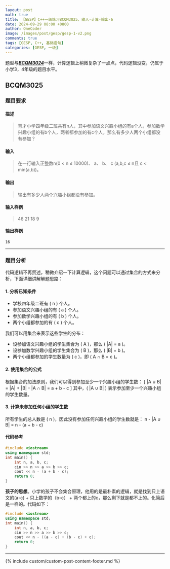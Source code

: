 ```yaml
---
layout: post
math: true
title: 【GESP】C++一级练习BCQM3025，输入-计算-输出-6
date: 2024-09-29 08:00 +0800
author: OneCoder
image: /images/post/gesp/gesp-1-v2.png
comments: true
tags: [GESP, C++, 基础语句]
categories: [GESP, 一级]
---
```

题型与[***BCQM3024***](https://www.coderli.com/gesp-1-bcqm3024/)一样，计算逻辑上稍微复杂了一点点，代码逻辑没变，仍属于小学3，4年级的题目水平。

<!--more-->

## BCQM3025

### 题目要求

#### 描述

>育才小学四年级二班共有n人，其中参加语文兴趣小组的有a个人，参加数学兴趣小组的有b个人，两者都参加的有c个人，那么有多少人两个小组都没有参加？

#### 输入

>在一行输入正整数n(0 < n ≤ 10000)、 a、 b、 c (a,b,c ≤ n且 c < min(a,b))。

#### 输出

>输出有多少人两个兴趣小组都没有参加。

#### 输入样例

>46 21 18 9

#### 输出样例

```console
16
```

---

### 题目分析

代码逻辑不再赘述，稍微介绍一下计算逻辑，这个问题可以通过集合的方式来分析，下面详细讲解解题思路：

#### 1. 分析已知条件

- 学校四年级二班有 \( n \) 个人。
- 参加语文兴趣小组的有 \( a \) 个人。
- 参加数学兴趣小组的有 \( b \) 个人。
- 两个小组都参加的有 \( c \) 个人。

我们可以用集合来表示这些学生的分布：

- 设参加语文兴趣小组的学生集合为 \( A \)，那么 \( \|A\| = a \)。
- 设参加数学兴趣小组的学生集合为 \( B \)，那么 \( \|B\| = b \)。
- 两个小组都参加的学生数量为 \( c \)，即 \( A $\cap$ B = c \)。

#### 2. 使用集合的公式

根据集合的加法原则，我们可以得到参加至少一个兴趣小组的学生数：
\[
\|A $\cup$ B\| = \|A\| + \|B\| - \|A $\cap$ B\| = a + b - c
\]
其中，\( \|A $\cup$ B\| \) 表示参加至少一个兴趣小组的学生数量。

#### 3. 计算未参加任何小组的学生数

所有学生的总人数是 \( n \)，因此没有参加任何兴趣小组的学生数就是：
n - \|A $\cup$ B\| = n - (a + b - c)

#### 代码参考

```cpp
#include <iostream>
using namespace std;
int main() {
    int n, a, b, c;
    cin >> n >> a >> b >> c;
    cout << n - (a + b - c);
    return 0;
}
```

**孩子的思想**。小学的孩子不会集合原理，他用的是最朴素的逻辑，就是找到只上语文的(a-c) + 只上数学的（b-c） + 两个都上的c，那么剩下就是都不上的。化简后是一样的。代码如下：

```cpp
#include <iostream>
using namespace std;
int main() {
    int n, a, b, c;
    cin >> n >> a >> b >> c;
    cout << n - ((a - c) + (b - c) + c);
    return 0;
}
```

---

{% include custom/custom-post-content-footer.md %}
